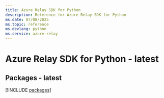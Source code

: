 ```yaml
---
title: Azure Relay SDK for Python
description: Reference for Azure Relay SDK for Python
ms.date: 07/08/2025
ms.topic: reference
ms.devlang: python
ms.service: azure-relay
---
```

# Azure Relay SDK for Python - latest
## Packages - latest
[!INCLUDE [packages](relay-index.md)]
